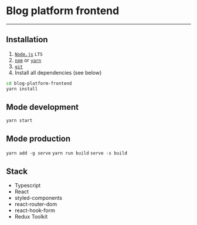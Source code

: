 # Blog platform frontend

---

## Installation

1. [`Node.js`](https://nodejs.org/) `LTS`
2. [`npm`](https://docs.npmjs.com/downloading-and-installing-node-js-and-npm) or
   [`yarn`](https://classic.yarnpkg.com/lang/en/docs/install/#windows-stable)
3. [`git`](https://git-scm.com/)
4. Install all dependencies (see below)

```sh
cd blog-platform-frontend
yarn install
```

## Mode development

`yarn start`

## Mode production

`yarn add -g serve` `yarn run build` `serve -s build`

## Stack

- Typescript
- React
- styled-components
- react-router-dom
- react-hook-form
- Redux Toolkit
